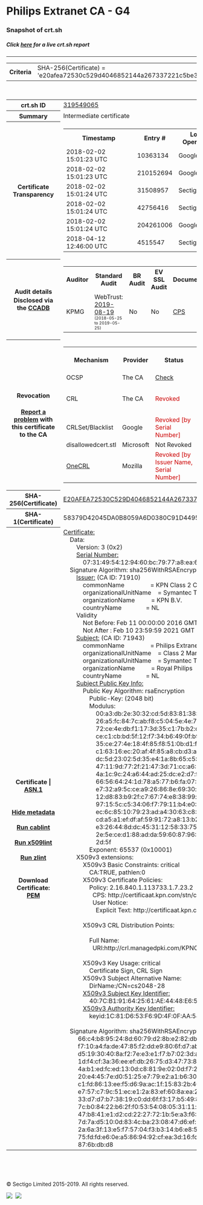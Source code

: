 # Philips Extranet CA - G4
### Snapshot of crt.sh
##### Click [here](https://crt.sh/?q=E20AFEA72530C529D4046852144A267337221C5BE303528C07EF640BCAD6F091) for a live crt.sh report

---
<!DOCTYPE HTML PUBLIC "-//W3C//DTD HTML 4.0 Transitional//EN">
<HTML>

<BODY>

<TABLE>
  <TR>
    <TH class="outer">Criteria</TH>
    <TD class="outer">SHA-256(Certificate) = 'e20afea72530c529d4046852144a267337221c5be303528c07ef640bcad6f091'</TD>
  </TR>
</TABLE>
<BR>
<TABLE>
  <TR>
    <TH class="outer">crt.sh ID</TH>
    <TD class="outer"><A href="?id=319549065">319549065</A></TD>
  </TR>
  <TR>
    <TH class="outer">Summary</TH>
    <TD class="outer">Intermediate certificate</TD>
  </TR>
  <TR>
    <TH class="outer">Certificate<BR>Transparency</TH>
    <TD class="outer">
<TABLE class="options" style="margin-left:0px">
  <TR>
    <TH>Timestamp</TH>
    <TH>Entry #</TH>
    <TH>Log Operator</TH>
    <TH>Log URL</TH>
  </TR>
  <TR>
    <TD>2018-02-02&nbsp; <FONT class="small">15:01:23 UTC</FONT></TD>
    <TD>10363134</TD>
    <TD>Google</TD>
    <TD>https://ct.googleapis.com/skydiver</TD>
  </TR>
  <TR>
    <TD>2018-02-02&nbsp; <FONT class="small">15:01:23 UTC</FONT></TD>
    <TD>210152694</TD>
    <TD>Google</TD>
    <TD>https://ct.googleapis.com/pilot</TD>
  </TR>
  <TR>
    <TD>2018-02-02&nbsp; <FONT class="small">15:01:24 UTC</FONT></TD>
    <TD>31508957</TD>
    <TD>Sectigo</TD>
    <TD>https://sabre.ct.comodo.com</TD>
  </TR>
  <TR>
    <TD>2018-02-02&nbsp; <FONT class="small">15:01:24 UTC</FONT></TD>
    <TD>42756416</TD>
    <TD>Sectigo</TD>
    <TD>https://mammoth.ct.comodo.com</TD>
  </TR>
  <TR>
    <TD>2018-02-02&nbsp; <FONT class="small">15:01:24 UTC</FONT></TD>
    <TD>204261006</TD>
    <TD>Google</TD>
    <TD>https://ct.googleapis.com/rocketeer</TD>
  </TR>
  <TR>
    <TD>2018-04-12&nbsp; <FONT class="small">12:46:00 UTC</FONT></TD>
    <TD>4515547</TD>
    <TD>Sectigo</TD>
    <TD>https://dodo.ct.comodo.com</TD>
  </TR>
</TABLE>
    </TD>
  </TR>
  <TR>
    <TH class="outer">Audit details<BR>
      <DIV class="small" style="padding-top:3px">Disclosed via the
        <A href="//ccadb-public.secure.force.com/mozilla/PublicAllIntermediateCerts" target="_blank">CCADB</A></DIV>
    </TH>
    <TD class="outer">
<TABLE class="options" style="margin-left:0px">
  <TR>
    <TH>Auditor</TH>
    <TH>Standard Audit</TH>
    <TH>BR Audit</TH>
    <TH>EV SSL Audit</TH>
    <TH>Documents</TH>
    <TH>CCADB</TH>
    <TH>Root Owner / Certificate</TH>
  </TR>
  <TR>
    <TD style="vertical-align:middle">KPMG</TD>
    <TD>WebTrust:
      <A href="https://bugzilla.mozilla.org/attachment.cgi?id=9087392" target="_blank">2019-08-19</A>
      <BR><FONT style="font-size:8pt">(2018-05-25 to 2019-05-25)</FONT></TD>
    <TD>No    <TD>No    <TD>
      <A href="https://certificaat.kpn.com/files/CPS/KPN_STN_CPS_v3.6.pdf" target="blank">CPS</A>
    </TD>
    <TD><A href="//ccadb.force.com/0011J00001DZ0GzQAL" target="_blank">0011J00001DZ0GzQAL</A></TD>
    <TD><A href="/?id=8983601">DigiCert</A></TD>
  </TR>
</TABLE>
    </TD>
  </TR>
  <TR>
    <TH class="outer">Revocation<BR><BR>
      <DIV class="small" style="padding-top:3px"><A href="?id=319549065&opt=problemreporting">Report a problem</A> with<BR>this certificate to the CA</DIV></TH>
    <TD class="outer">
      <TABLE class="options" style="margin-left:0px">
        <TR>
          <TH>Mechanism</TH>
          <TH>Provider</TH>
          <TH>Status</TH>
          <TH>Revocation Date</TH>
          <TH>Last Observed in CRL</TH>
          <TH>Last Checked <SPAN style="color:#CC0000;vertical-align:middle;font-size:70%;font-weight:normal">(Error)</SPAN></TH>
        </TR>
        <TR>
          <TD>OCSP</TD>
          <TD>The CA</TD>
          <TD><A href="?id=319549065&opt=ocsp">Check</A></TD>
          <TD><SPAN style="color:#888888">?</SPAN></TD>
          <TD><SPAN style="color:#888888">n/a</SPAN></TD>
          <TD><SPAN style="color:#888888">?</SPAN></TD>
        </TR>
        <TR>
          <TD>CRL</TD>
          <TD>The CA</TD>
          <TD><SPAN style="color:#CC0000">Revoked</SPAN></TD><TD>2019-05-30&nbsp; <FONT class="small">17:37:28 UTC</FONT></TD><TD>2019-05-31&nbsp; <FONT class="small">08:32:36 UTC</FONT></TD><TD>2019-12-04&nbsp; <FONT class="small">16:50:07 UTC</FONT></TD>
        </TR>
        <TR>
          <TD>CRLSet/Blacklist</TD>
          <TD>Google</TD>
          <TD><SPAN style="color:#CC0000">Revoked [by Serial Number]</SPAN></TD>
          <TD><SPAN style="color:#888888">n/a</SPAN></TD>
          <TD><SPAN style="color:#888888">n/a</SPAN></TD>
          <TD><SPAN style="color:#888888">n/a</SPAN></TD>
        </TR>
        <TR>
          <TD>disallowedcert.stl</TD>
          <TD>Microsoft</TD>
          <TD>Not Revoked</TD>
          <TD><SPAN style="color:#888888">n/a</SPAN></TD>
          <TD><SPAN style="color:#888888">n/a</SPAN></TD>
          <TD><SPAN style="color:#888888">n/a</SPAN></TD>
        </TR>
        <TR>
          <TD><A href="/mozilla-onecrl" target="_blank">OneCRL</A></TD>
          <TD>Mozilla</TD>
          <TD><SPAN style="color:#CC0000">Revoked [by Issuer Name, Serial Number]</SPAN></TD><TD><SPAN style="color:#888888">Unknown</SPAN></TD>
          <TD><SPAN style="color:#888888">n/a</SPAN></TD>
          <TD><SPAN style="color:#888888">n/a</SPAN></TD>
        </TR>
      </TABLE>
    </TD>
  </TR>
  <TR>
    <TH class="outer">SHA-256(Certificate)</TH>
    <TD class="outer"><A href="//censys.io/certificates/e20afea72530c529d4046852144a267337221c5be303528c07ef640bcad6f091">E20AFEA72530C529D4046852144A267337221C5BE303528C07EF640BCAD6F091</A></TD>
  </TR>
  <TR>
    <TH class="outer">SHA-1(Certificate)</TH>
    <TD class="outer">58379D42045DA0B8059A6D0380C91D449570A011</TD>
  </TR>
  <TR>
    <TH class="outer">Certificate | <A href="?asn1=319549065">ASN.1</A>
      <SPAN class="small"><BR>
      <BR><BR><A href="?id=319549065&opt=nometadata">Hide metadata</A>
      <BR><BR><A href="?id=319549065&opt=cablint">Run cablint</A>
      <BR><BR><A href="?id=319549065&opt=x509lint">Run x509lint</A>
      <BR><BR><A href="?id=319549065&opt=zlint">Run zlint</A>
      <BR><BR><BR>Download Certificate: <A href="?d=319549065">PEM</A>
      </SPAN>
    </TH>
    <TD class="text"><A href="?d=319549065">Certificate:</A><BR>&nbsp;&nbsp;&nbsp;&nbsp;Data:<BR>&nbsp;&nbsp;&nbsp;&nbsp;&nbsp;&nbsp;&nbsp;&nbsp;Version:&nbsp;3&nbsp;(0x2)<BR>&nbsp;&nbsp;&nbsp;&nbsp;&nbsp;&nbsp;&nbsp;&nbsp;<A href="?serial=07314954129460bc7977a8ea6a8aa740">Serial&nbsp;Number:</A><BR>&nbsp;&nbsp;&nbsp;&nbsp;&nbsp;&nbsp;&nbsp;&nbsp;&nbsp;&nbsp;&nbsp;&nbsp;07:31:49:54:12:94:60:bc:79:77:a8:ea:6a:8a:a7:40<BR>&nbsp;&nbsp;&nbsp;&nbsp;Signature&nbsp;Algorithm:&nbsp;sha256WithRSAEncryption<BR>&nbsp;&nbsp;&nbsp;&nbsp;&nbsp;&nbsp;&nbsp;&nbsp;<A href="?caid=71910">Issuer:</A> <SPAN class="small">(CA ID: 71910)</SPAN><BR>&nbsp;&nbsp;&nbsp;&nbsp;&nbsp;&nbsp;&nbsp;&nbsp;&nbsp;&nbsp;&nbsp;&nbsp;commonName&nbsp;&nbsp;&nbsp;&nbsp;&nbsp;&nbsp;&nbsp;&nbsp;&nbsp;&nbsp;&nbsp;&nbsp;&nbsp;&nbsp;&nbsp;&nbsp;=&nbsp;KPN&nbsp;Class&nbsp;2&nbsp;CA<BR>&nbsp;&nbsp;&nbsp;&nbsp;&nbsp;&nbsp;&nbsp;&nbsp;&nbsp;&nbsp;&nbsp;&nbsp;organizationalUnitName&nbsp;&nbsp;&nbsp;&nbsp;=&nbsp;Symantec&nbsp;Trust&nbsp;Network<BR>&nbsp;&nbsp;&nbsp;&nbsp;&nbsp;&nbsp;&nbsp;&nbsp;&nbsp;&nbsp;&nbsp;&nbsp;organizationName&nbsp;&nbsp;&nbsp;&nbsp;&nbsp;&nbsp;&nbsp;&nbsp;&nbsp;&nbsp;=&nbsp;KPN&nbsp;B.V.<BR>&nbsp;&nbsp;&nbsp;&nbsp;&nbsp;&nbsp;&nbsp;&nbsp;&nbsp;&nbsp;&nbsp;&nbsp;countryName&nbsp;&nbsp;&nbsp;&nbsp;&nbsp;&nbsp;&nbsp;&nbsp;&nbsp;&nbsp;&nbsp;&nbsp;&nbsp;&nbsp;&nbsp;=&nbsp;NL<BR>&nbsp;&nbsp;&nbsp;&nbsp;&nbsp;&nbsp;&nbsp;&nbsp;Validity<BR>&nbsp;&nbsp;&nbsp;&nbsp;&nbsp;&nbsp;&nbsp;&nbsp;&nbsp;&nbsp;&nbsp;&nbsp;Not&nbsp;Before:&nbsp;Feb&nbsp;11&nbsp;00:00:00&nbsp;2016&nbsp;GMT<BR>&nbsp;&nbsp;&nbsp;&nbsp;&nbsp;&nbsp;&nbsp;&nbsp;&nbsp;&nbsp;&nbsp;&nbsp;Not&nbsp;After&nbsp;:&nbsp;Feb&nbsp;10&nbsp;23:59:59&nbsp;2021&nbsp;GMT<BR>&nbsp;&nbsp;&nbsp;&nbsp;&nbsp;&nbsp;&nbsp;&nbsp;<A href="?caid=71943">Subject:</A> <SPAN class="small">(CA ID: 71943)</SPAN><BR>&nbsp;&nbsp;&nbsp;&nbsp;&nbsp;&nbsp;&nbsp;&nbsp;&nbsp;&nbsp;&nbsp;&nbsp;commonName&nbsp;&nbsp;&nbsp;&nbsp;&nbsp;&nbsp;&nbsp;&nbsp;&nbsp;&nbsp;&nbsp;&nbsp;&nbsp;&nbsp;&nbsp;&nbsp;=&nbsp;Philips&nbsp;Extranet&nbsp;CA&nbsp;-&nbsp;G4<BR>&nbsp;&nbsp;&nbsp;&nbsp;&nbsp;&nbsp;&nbsp;&nbsp;&nbsp;&nbsp;&nbsp;&nbsp;organizationalUnitName&nbsp;&nbsp;&nbsp;&nbsp;=&nbsp;Class&nbsp;2&nbsp;Managed&nbsp;PKI&nbsp;Individual&nbsp;Subscriber&nbsp;CA<BR>&nbsp;&nbsp;&nbsp;&nbsp;&nbsp;&nbsp;&nbsp;&nbsp;&nbsp;&nbsp;&nbsp;&nbsp;organizationalUnitName&nbsp;&nbsp;&nbsp;&nbsp;=&nbsp;Symantec&nbsp;Trust&nbsp;Network<BR>&nbsp;&nbsp;&nbsp;&nbsp;&nbsp;&nbsp;&nbsp;&nbsp;&nbsp;&nbsp;&nbsp;&nbsp;organizationName&nbsp;&nbsp;&nbsp;&nbsp;&nbsp;&nbsp;&nbsp;&nbsp;&nbsp;&nbsp;=&nbsp;Royal&nbsp;Philips<BR>&nbsp;&nbsp;&nbsp;&nbsp;&nbsp;&nbsp;&nbsp;&nbsp;&nbsp;&nbsp;&nbsp;&nbsp;countryName&nbsp;&nbsp;&nbsp;&nbsp;&nbsp;&nbsp;&nbsp;&nbsp;&nbsp;&nbsp;&nbsp;&nbsp;&nbsp;&nbsp;&nbsp;=&nbsp;NL<BR>&nbsp;&nbsp;&nbsp;&nbsp;&nbsp;&nbsp;&nbsp;&nbsp;<A href="?spkisha256=4a758099fee3b2290d875439f1d0196ca4e5a827acc2a047814e920840e04f29">Subject&nbsp;Public&nbsp;Key&nbsp;Info:</A><BR>&nbsp;&nbsp;&nbsp;&nbsp;&nbsp;&nbsp;&nbsp;&nbsp;&nbsp;&nbsp;&nbsp;&nbsp;Public&nbsp;Key&nbsp;Algorithm:&nbsp;rsaEncryption<BR>&nbsp;&nbsp;&nbsp;&nbsp;&nbsp;&nbsp;&nbsp;&nbsp;&nbsp;&nbsp;&nbsp;&nbsp;&nbsp;&nbsp;&nbsp;&nbsp;Public-Key:&nbsp;(2048&nbsp;bit)<BR>&nbsp;&nbsp;&nbsp;&nbsp;&nbsp;&nbsp;&nbsp;&nbsp;&nbsp;&nbsp;&nbsp;&nbsp;&nbsp;&nbsp;&nbsp;&nbsp;Modulus:<BR>&nbsp;&nbsp;&nbsp;&nbsp;&nbsp;&nbsp;&nbsp;&nbsp;&nbsp;&nbsp;&nbsp;&nbsp;&nbsp;&nbsp;&nbsp;&nbsp;&nbsp;&nbsp;&nbsp;&nbsp;00:a3:db:2e:30:32:cd:5d:83:81:38:07:dd:3d:00:<BR>&nbsp;&nbsp;&nbsp;&nbsp;&nbsp;&nbsp;&nbsp;&nbsp;&nbsp;&nbsp;&nbsp;&nbsp;&nbsp;&nbsp;&nbsp;&nbsp;&nbsp;&nbsp;&nbsp;&nbsp;26:a5:fc:84:7c:ab:f8:c5:04:5e:4e:75:a2:d8:fe:<BR>&nbsp;&nbsp;&nbsp;&nbsp;&nbsp;&nbsp;&nbsp;&nbsp;&nbsp;&nbsp;&nbsp;&nbsp;&nbsp;&nbsp;&nbsp;&nbsp;&nbsp;&nbsp;&nbsp;&nbsp;72:ce:4e:db:f1:17:3d:35:c1:7b:b2:cd:d7:b7:88:<BR>&nbsp;&nbsp;&nbsp;&nbsp;&nbsp;&nbsp;&nbsp;&nbsp;&nbsp;&nbsp;&nbsp;&nbsp;&nbsp;&nbsp;&nbsp;&nbsp;&nbsp;&nbsp;&nbsp;&nbsp;ce:c1:cb:bd:5f:12:f7:34:b6:49:0f:b9:9c:55:f1:<BR>&nbsp;&nbsp;&nbsp;&nbsp;&nbsp;&nbsp;&nbsp;&nbsp;&nbsp;&nbsp;&nbsp;&nbsp;&nbsp;&nbsp;&nbsp;&nbsp;&nbsp;&nbsp;&nbsp;&nbsp;35:ce:27:4e:18:4f:85:f8:51:0b:d1:f9:c5:29:ab:<BR>&nbsp;&nbsp;&nbsp;&nbsp;&nbsp;&nbsp;&nbsp;&nbsp;&nbsp;&nbsp;&nbsp;&nbsp;&nbsp;&nbsp;&nbsp;&nbsp;&nbsp;&nbsp;&nbsp;&nbsp;c1:63:16:ec:20:af:4f:85:a8:cb:d3:a5:02:78:8c:<BR>&nbsp;&nbsp;&nbsp;&nbsp;&nbsp;&nbsp;&nbsp;&nbsp;&nbsp;&nbsp;&nbsp;&nbsp;&nbsp;&nbsp;&nbsp;&nbsp;&nbsp;&nbsp;&nbsp;&nbsp;dc:5d:23:02:5d:35:e4:1a:8b:65:c5:42:c5:e3:bc:<BR>&nbsp;&nbsp;&nbsp;&nbsp;&nbsp;&nbsp;&nbsp;&nbsp;&nbsp;&nbsp;&nbsp;&nbsp;&nbsp;&nbsp;&nbsp;&nbsp;&nbsp;&nbsp;&nbsp;&nbsp;47:11:9d:77:2f:21:47:3d:71:cc:a6:3e:eb:cd:2f:<BR>&nbsp;&nbsp;&nbsp;&nbsp;&nbsp;&nbsp;&nbsp;&nbsp;&nbsp;&nbsp;&nbsp;&nbsp;&nbsp;&nbsp;&nbsp;&nbsp;&nbsp;&nbsp;&nbsp;&nbsp;4a:1c:9c:24:a6:44:ad:25:dc:e2:d7:f7:74:c9:89:<BR>&nbsp;&nbsp;&nbsp;&nbsp;&nbsp;&nbsp;&nbsp;&nbsp;&nbsp;&nbsp;&nbsp;&nbsp;&nbsp;&nbsp;&nbsp;&nbsp;&nbsp;&nbsp;&nbsp;&nbsp;66:56:64:24:1d:78:a5:77:b6:fa:07:1c:c3:e8:15:<BR>&nbsp;&nbsp;&nbsp;&nbsp;&nbsp;&nbsp;&nbsp;&nbsp;&nbsp;&nbsp;&nbsp;&nbsp;&nbsp;&nbsp;&nbsp;&nbsp;&nbsp;&nbsp;&nbsp;&nbsp;e7:32:a9:5c:ce:a9:26:86:8e:69:30:f4:2a:59:e9:<BR>&nbsp;&nbsp;&nbsp;&nbsp;&nbsp;&nbsp;&nbsp;&nbsp;&nbsp;&nbsp;&nbsp;&nbsp;&nbsp;&nbsp;&nbsp;&nbsp;&nbsp;&nbsp;&nbsp;&nbsp;12:d8:83:b9:2f:c7:67:74:e8:38:99:ec:58:14:dd:<BR>&nbsp;&nbsp;&nbsp;&nbsp;&nbsp;&nbsp;&nbsp;&nbsp;&nbsp;&nbsp;&nbsp;&nbsp;&nbsp;&nbsp;&nbsp;&nbsp;&nbsp;&nbsp;&nbsp;&nbsp;97:15:5c:c5:34:06:f7:79:11:b4:e0:45:1b:14:cc:<BR>&nbsp;&nbsp;&nbsp;&nbsp;&nbsp;&nbsp;&nbsp;&nbsp;&nbsp;&nbsp;&nbsp;&nbsp;&nbsp;&nbsp;&nbsp;&nbsp;&nbsp;&nbsp;&nbsp;&nbsp;ec:6c:85:10:79:23:ad:a4:30:63:c8:53:51:df:dd:<BR>&nbsp;&nbsp;&nbsp;&nbsp;&nbsp;&nbsp;&nbsp;&nbsp;&nbsp;&nbsp;&nbsp;&nbsp;&nbsp;&nbsp;&nbsp;&nbsp;&nbsp;&nbsp;&nbsp;&nbsp;cd:a5:a1:ef:df:af:59:91:72:a8:13:b2:24:dd:46:<BR>&nbsp;&nbsp;&nbsp;&nbsp;&nbsp;&nbsp;&nbsp;&nbsp;&nbsp;&nbsp;&nbsp;&nbsp;&nbsp;&nbsp;&nbsp;&nbsp;&nbsp;&nbsp;&nbsp;&nbsp;e3:26:44:8d:dc:45:31:12:58:33:75:be:03:2d:a0:<BR>&nbsp;&nbsp;&nbsp;&nbsp;&nbsp;&nbsp;&nbsp;&nbsp;&nbsp;&nbsp;&nbsp;&nbsp;&nbsp;&nbsp;&nbsp;&nbsp;&nbsp;&nbsp;&nbsp;&nbsp;2e:5e:ce:d1:88:ad:da:59:60:87:96:51:c0:10:eb:<BR>&nbsp;&nbsp;&nbsp;&nbsp;&nbsp;&nbsp;&nbsp;&nbsp;&nbsp;&nbsp;&nbsp;&nbsp;&nbsp;&nbsp;&nbsp;&nbsp;&nbsp;&nbsp;&nbsp;&nbsp;2d:5f<BR>&nbsp;&nbsp;&nbsp;&nbsp;&nbsp;&nbsp;&nbsp;&nbsp;&nbsp;&nbsp;&nbsp;&nbsp;&nbsp;&nbsp;&nbsp;&nbsp;Exponent:&nbsp;65537&nbsp;(0x10001)<BR>&nbsp;&nbsp;&nbsp;&nbsp;&nbsp;&nbsp;&nbsp;&nbsp;X509v3&nbsp;extensions:<BR>&nbsp;&nbsp;&nbsp;&nbsp;&nbsp;&nbsp;&nbsp;&nbsp;&nbsp;&nbsp;&nbsp;&nbsp;X509v3&nbsp;Basic&nbsp;Constraints:&nbsp;critical<BR>&nbsp;&nbsp;&nbsp;&nbsp;&nbsp;&nbsp;&nbsp;&nbsp;&nbsp;&nbsp;&nbsp;&nbsp;&nbsp;&nbsp;&nbsp;&nbsp;CA:TRUE,&nbsp;pathlen:0<BR>&nbsp;&nbsp;&nbsp;&nbsp;&nbsp;&nbsp;&nbsp;&nbsp;&nbsp;&nbsp;&nbsp;&nbsp;X509v3&nbsp;Certificate&nbsp;Policies:&nbsp;<BR>&nbsp;&nbsp;&nbsp;&nbsp;&nbsp;&nbsp;&nbsp;&nbsp;&nbsp;&nbsp;&nbsp;&nbsp;&nbsp;&nbsp;&nbsp;&nbsp;Policy:&nbsp;2.16.840.1.113733.1.7.23.2<BR>&nbsp;&nbsp;&nbsp;&nbsp;&nbsp;&nbsp;&nbsp;&nbsp;&nbsp;&nbsp;&nbsp;&nbsp;&nbsp;&nbsp;&nbsp;&nbsp;&nbsp;&nbsp;CPS:&nbsp;http://certificaat.kpn.com/stn/cps<BR>&nbsp;&nbsp;&nbsp;&nbsp;&nbsp;&nbsp;&nbsp;&nbsp;&nbsp;&nbsp;&nbsp;&nbsp;&nbsp;&nbsp;&nbsp;&nbsp;&nbsp;&nbsp;User&nbsp;Notice:<BR>&nbsp;&nbsp;&nbsp;&nbsp;&nbsp;&nbsp;&nbsp;&nbsp;&nbsp;&nbsp;&nbsp;&nbsp;&nbsp;&nbsp;&nbsp;&nbsp;&nbsp;&nbsp;&nbsp;&nbsp;Explicit&nbsp;Text:&nbsp;http://certificaat.kpn.com/stn/rpa<BR><BR>&nbsp;&nbsp;&nbsp;&nbsp;&nbsp;&nbsp;&nbsp;&nbsp;&nbsp;&nbsp;&nbsp;&nbsp;X509v3&nbsp;CRL&nbsp;Distribution&nbsp;Points:&nbsp;<BR><BR>&nbsp;&nbsp;&nbsp;&nbsp;&nbsp;&nbsp;&nbsp;&nbsp;&nbsp;&nbsp;&nbsp;&nbsp;&nbsp;&nbsp;&nbsp;&nbsp;Full&nbsp;Name:<BR>&nbsp;&nbsp;&nbsp;&nbsp;&nbsp;&nbsp;&nbsp;&nbsp;&nbsp;&nbsp;&nbsp;&nbsp;&nbsp;&nbsp;&nbsp;&nbsp;&nbsp;&nbsp;URI:http://crl.managedpki.com/KPNClass2CA/LatestCRL.crl<BR><BR>&nbsp;&nbsp;&nbsp;&nbsp;&nbsp;&nbsp;&nbsp;&nbsp;&nbsp;&nbsp;&nbsp;&nbsp;X509v3&nbsp;Key&nbsp;Usage:&nbsp;critical<BR>&nbsp;&nbsp;&nbsp;&nbsp;&nbsp;&nbsp;&nbsp;&nbsp;&nbsp;&nbsp;&nbsp;&nbsp;&nbsp;&nbsp;&nbsp;&nbsp;Certificate&nbsp;Sign,&nbsp;CRL&nbsp;Sign<BR>&nbsp;&nbsp;&nbsp;&nbsp;&nbsp;&nbsp;&nbsp;&nbsp;&nbsp;&nbsp;&nbsp;&nbsp;X509v3&nbsp;Subject&nbsp;Alternative&nbsp;Name:&nbsp;<BR>&nbsp;&nbsp;&nbsp;&nbsp;&nbsp;&nbsp;&nbsp;&nbsp;&nbsp;&nbsp;&nbsp;&nbsp;&nbsp;&nbsp;&nbsp;&nbsp;DirName:/CN=cs2048-28<BR>&nbsp;&nbsp;&nbsp;&nbsp;&nbsp;&nbsp;&nbsp;&nbsp;&nbsp;&nbsp;&nbsp;&nbsp;<A href="?ski=407cb191642561ae4448e65083c264d1c0893de1">X509v3&nbsp;Subject&nbsp;Key&nbsp;Identifier:</A><BR>&nbsp;&nbsp;&nbsp;&nbsp;&nbsp;&nbsp;&nbsp;&nbsp;&nbsp;&nbsp;&nbsp;&nbsp;&nbsp;&nbsp;&nbsp;&nbsp;40:7C:B1:91:64:25:61:AE:44:48:E6:50:83:C2:64:D1:C0:89:3D:E1<BR>&nbsp;&nbsp;&nbsp;&nbsp;&nbsp;&nbsp;&nbsp;&nbsp;&nbsp;&nbsp;&nbsp;&nbsp;<A href="?ski=1c81d653f69d4f0faa54a75405340cb6e9b0b36e">X509v3&nbsp;Authority&nbsp;Key&nbsp;Identifier:</A><BR>&nbsp;&nbsp;&nbsp;&nbsp;&nbsp;&nbsp;&nbsp;&nbsp;&nbsp;&nbsp;&nbsp;&nbsp;&nbsp;&nbsp;&nbsp;&nbsp;keyid:1C:81:D6:53:F6:9D:4F:0F:AA:54:A7:54:05:34:0C:B6:E9:B0:B3:6E<BR><BR>&nbsp;&nbsp;&nbsp;&nbsp;Signature&nbsp;Algorithm:&nbsp;sha256WithRSAEncryption<BR>&nbsp;&nbsp;&nbsp;&nbsp;&nbsp;&nbsp;&nbsp;&nbsp;&nbsp;66:c4:b8:95:24:8d:60:79:d2:8b:e2:82:db:8d:7b:74:82:a0:<BR>&nbsp;&nbsp;&nbsp;&nbsp;&nbsp;&nbsp;&nbsp;&nbsp;&nbsp;f7:10:a4:fa:de:47:85:f2:dd:e9:80:6f:d7:ab:7c:fd:5a:42:<BR>&nbsp;&nbsp;&nbsp;&nbsp;&nbsp;&nbsp;&nbsp;&nbsp;&nbsp;d5:19:30:40:8a:f2:7e:e3:e1:f7:b7:02:3d:af:bf:e5:fa:e7:<BR>&nbsp;&nbsp;&nbsp;&nbsp;&nbsp;&nbsp;&nbsp;&nbsp;&nbsp;1d:f4:cf:3a:36:ee:ef:db:26:75:d3:47:73:82:47:b3:c4:1b:<BR>&nbsp;&nbsp;&nbsp;&nbsp;&nbsp;&nbsp;&nbsp;&nbsp;&nbsp;4a:b1:ed:fc:ed:13:0d:c8:81:9e:02:0d:f7:24:07:66:4a:62:<BR>&nbsp;&nbsp;&nbsp;&nbsp;&nbsp;&nbsp;&nbsp;&nbsp;&nbsp;20:e4:45:7e:d0:51:25:e7:79:e2:a1:b6:30:fd:1a:bb:7d:c7:<BR>&nbsp;&nbsp;&nbsp;&nbsp;&nbsp;&nbsp;&nbsp;&nbsp;&nbsp;c1:fd:86:13:ee:f5:d6:9a:ac:1f:15:83:2b:40:a9:db:60:df:<BR>&nbsp;&nbsp;&nbsp;&nbsp;&nbsp;&nbsp;&nbsp;&nbsp;&nbsp;e7:57:c7:9c:51:ec:e1:2a:83:ef:60:8a:ea:2c:45:c6:62:81:<BR>&nbsp;&nbsp;&nbsp;&nbsp;&nbsp;&nbsp;&nbsp;&nbsp;&nbsp;33:d7:d7:b7:38:19:c0:dd:6f:f3:17:b5:49:89:14:7d:e0:b6:<BR>&nbsp;&nbsp;&nbsp;&nbsp;&nbsp;&nbsp;&nbsp;&nbsp;&nbsp;7c:b0:84:22:b6:2f:f0:53:54:08:05:31:11:c2:69:d5:b6:ff:<BR>&nbsp;&nbsp;&nbsp;&nbsp;&nbsp;&nbsp;&nbsp;&nbsp;&nbsp;47:b8:41:e1:d2:cd:22:27:72:1b:5e:a3:f6:6d:52:2a:15:f3:<BR>&nbsp;&nbsp;&nbsp;&nbsp;&nbsp;&nbsp;&nbsp;&nbsp;&nbsp;7d:7a:d5:10:0d:83:4c:ba:23:08:47:d6:ef:78:97:3c:8e:84:<BR>&nbsp;&nbsp;&nbsp;&nbsp;&nbsp;&nbsp;&nbsp;&nbsp;&nbsp;2a:6a:3f:13:e5:f7:57:04:f3:b3:14:b6:e8:58:f0:a2:f0:8c:<BR>&nbsp;&nbsp;&nbsp;&nbsp;&nbsp;&nbsp;&nbsp;&nbsp;&nbsp;75:fd:fd:e6:0e:a5:86:94:92:cf:ea:3d:16:fd:cd:89:96:d2:<BR>&nbsp;&nbsp;&nbsp;&nbsp;&nbsp;&nbsp;&nbsp;&nbsp;&nbsp;87:6b:db:d8<BR>    </TD>
  </TR>
</TABLE>

  <BR><BR><BR>

  <P class="copyright">&copy; Sectigo Limited 2015-2019. All rights reserved.</P>
  <DIV>
    <A href="https://sectigo.com/"><IMG src="/sectigo_s.png"></A>
    &nbsp;<A href="https://github.com/crtsh"><IMG src="/GitHub-Mark-32px.png"></A>
  </DIV>
</BODY>
</HTML>
